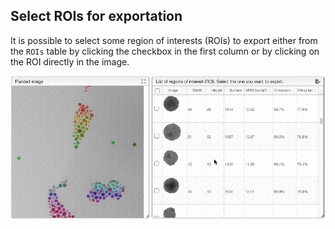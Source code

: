 ## Select ROIs for exportation

It is possible to select some region of interests (ROIs) to export either from the `ROIs` table by clicking the checkbox in the first column or by clicking on the ROI directly in the image.

![select.gif](select.gif)

